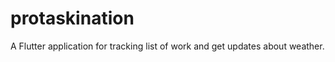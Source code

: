 # protaskination

A  Flutter application for tracking list of work and get updates about weather.


